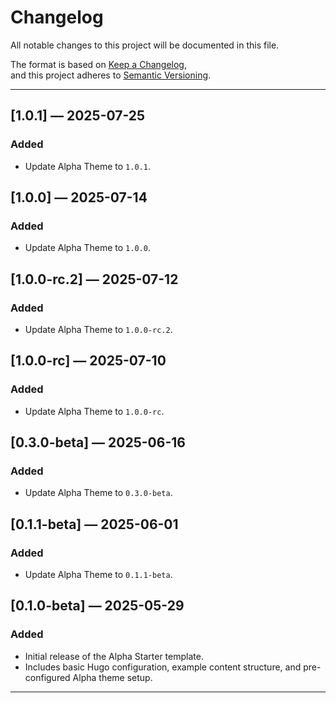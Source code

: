 # Changelog

All notable changes to this project will be documented in this file.

The format is based on [Keep a Changelog](https://keepachangelog.com/en/1.0.0/),  
and this project adheres to [Semantic Versioning](https://semver.org/spec/v2.0.0.html).

---
<!-- ##[Unreleased]-->
## [1.0.1] — 2025-07-25

### Added
- Update Alpha Theme to `1.0.1`.

## [1.0.0] — 2025-07-14

### Added
- Update Alpha Theme to `1.0.0`.

## [1.0.0-rc.2] — 2025-07-12

### Added
- Update Alpha Theme to `1.0.0-rc.2`.

## [1.0.0-rc] — 2025-07-10

### Added
- Update Alpha Theme to `1.0.0-rc`.

## [0.3.0-beta] — 2025-06-16

### Added
- Update Alpha Theme to `0.3.0-beta`.

## [0.1.1-beta] — 2025-06-01

### Added
- Update Alpha Theme to `0.1.1-beta`.

## [0.1.0-beta] — 2025-05-29

### Added
- Initial release of the Alpha Starter template.
- Includes basic Hugo configuration, example content structure, and pre-configured Alpha theme setup.

---
